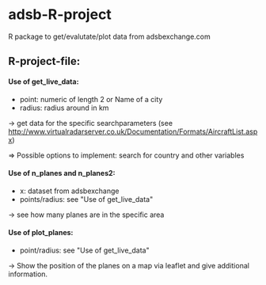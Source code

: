 # adsb-R-project
R package to get/evalutate/plot data from adsbexchange.com

## R-project-file:

#### Use of get_live_data:
 - point: numeric of length 2 or Name of a city
 - radius: radius around in km
 
 -> get data for the specific searchparameters
 (see http://www.virtualradarserver.co.uk/Documentation/Formats/AircraftList.aspx)

=> Possible options to implement: search for country and other variables

#### Use of n_planes and n_planes2:
- x: dataset from adsbexchange
- points/radius: see "Use of get_live_data"

-> see how many planes are in the specific area

#### Use of plot_planes:
- point/radius: see "Use of get_live_data"

-> Show the position of the planes on a map via leaflet and give additional information.
